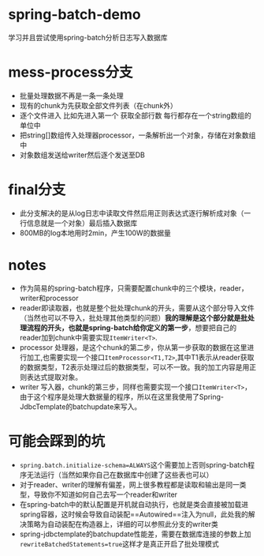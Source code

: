 # spring-batch-demo
学习并且尝试使用spring-batch分析日志写入数据库
# mess-process分支
* 批量处理数据不再是一条一条处理
* 现有的chunk为先获取全部文件列表（在chunk外） 
* 逐个文件进入 比如先进入第一个 获取全部行数 每行都存在一个string数组的单位中
* 把string[]数组传入处理器processor，一条解析出一个对象，存储在对象数组中
* 对象数组发送给writer然后逐个发送至DB

# final分支
* 此分支解决的是从log日志中读取文件然后用正则表达式逐行解析成对象（一行信息就是一个对象）最后插入数据库
* 800MB的log本地用时2min，产生100W的数据量

# notes
* 作为简易的spring-batch程序，只需要配置chunk中的三个模块，reader，writer和processor
* reader即读取器，也就是整个批处理chunk的开头，需要从这个部分导入文件（当然也可以不导入，批处理其他类型的问题）**我的理解是这个部分就是批处理流程的开头，也就是spring-batch给你定义的第一步**，想要把自己的reader加到chunk中需要实现`ItemWriter<T>`.
* processor 处理器，是这个chunk的第二步，你从第一步获取的数据在这里进行加工,也需要实现一个接口`ItemProcessor<T1,T2>`,其中T1表示从reader获取的数据类型，T2表示处理过后的数据类型，可以不一致。我的加工内容是用正则表达式提取对象。
* writer 写入器，chunk的第三步，同样也需要实现一个接口`ItemWriter<T>`，由于这个程序是处理大数据量的程序，所以在这里我使用了Spring-JdbcTemplate的batchupdate来写入。

# 可能会踩到的坑
* `spring.batch.initialize-schema=ALWAYS`这个需要加上否则spring-batch程序无法运行（当然如果你自己在数据库中创建了这些表也可以）
* 对于reader、writer的理解有偏差，网上很多教程都是读取和输出是同一类型，导致你不知道如何自己去写一个reader和writer
* 在spring-batch中的默认配置是开机就自动执行，也就是类会直接被加载进spring容器，这时候会导致自动装配==Autowired==注入为null，此处我的解决策略为自动装配在构造器上，详细的可以参照此分支的writer类
* spring-jdbctemplate的batchupdate性能差，需要在数据库连接的参数上加`rewriteBatchedStatements=true`这样才是真正开启了批处理模式
